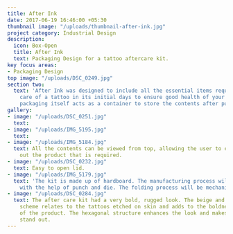 ```yaml
---
title: After Ink
date: 2017-06-19 16:46:00 +05:30
thumbnail image: "/uploads/thumbnail-after-ink.jpg"
project category: Industrial Design
description:
  icon: Box-Open
  title: After Ink
  text: Packaging Design for a tattoo aftercare kit.
key focus areas:
- Packaging Design
top image: "/uploads/DSC_0249.jpg"
section two:
  text: 'After Ink was designed to include all the essential items required for taking
    care of a tattoo in its initial days to ensure good health of your tattoo. The
    packaging itself acts as a container to store the contents after purchase. '
gallery:
- image: "/uploads/DSC_0251.jpg"
  text: 
- image: "/uploads/IMG_5195.jpg"
  text: 
- image: "/uploads/IMG_5184.jpg"
  text: All the contents can be viewed from top, allowing the user to easily pull
    out the product that is required.
- image: "/uploads/DSC_0232.jpg"
  text: Easy to open lid.
- image: "/uploads/IMG_5179.jpg"
  text: 'The kit is made up of hardboard. The manufacturing process will include blanking
    with the help of punch and die. The folding process will be mechanized. '
- image: "/uploads/DSC_0284.jpg"
  text: The after care kit had a very bold, rugged look. The beige and black color
    scheme relates to the tattoos etched on skin and adds to the boldness and robustness
    of the product. The hexagonal structure enhances the look and makes the product
    stand out.
---
```




